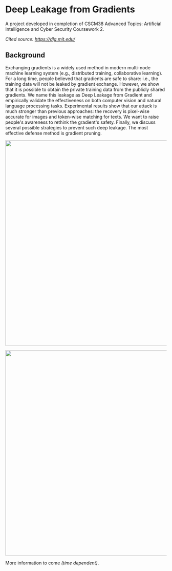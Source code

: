 # Deep Leakage from Gradients
A project developed in completion of CSCM38 Advanced Topics: Artificial Intelligence and Cyber Security Coursework 2.

_Cited source: https://dlg.mit.edu/_

## Background
Exchanging gradients is a widely used method in modern multi-node machine learning system (e.g., distributed training, collaborative learning). For a long time, people believed that gradients are safe to share: i.e., the training data will not be leaked by gradient exchange. However, we show that it is possible to obtain the private training data from the publicly shared gradients. We name this leakage as Deep Leakage from Gradient and empirically validate the effectiveness on both computer vision and natural language processing tasks. Experimental results show that our attack is much stronger than previous approaches: the recovery is pixel-wise accurate for images and token-wise matching for texts. We want to raise people's awareness to rethink the gradient's safety. Finally, we discuss several possible strategies to prevent such deep leakage. The most effective defense method is gradient pruning.

<p align="center">
  <img width="640" src="https://github.com/mit-han-lab/dlg/raw/master/assets/nips-dlg.jpg">
</p>

<p align="center">
  <img width="640" src="https://github.com/mit-han-lab/dlg/raw/master/assets/demo-crop.gif">
</p>

More information to come _(time dependent)_.
